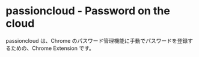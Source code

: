 passioncloud - Password on the cloud
====================================

passioncloud は、Chrome のパスワード管理機能に手動でパスワードを登録するための、Chrome Extension です。


